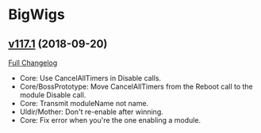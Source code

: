 # BigWigs

## [v117.1](https://github.com/BigWigsMods/BigWigs/tree/v117.1) (2018-09-20)
[Full Changelog](https://github.com/BigWigsMods/BigWigs/compare/v117...v117.1)

- Core: Use CancelAllTimers in Disable calls.  
- Core/BossPrototype: Move CancelAllTimers from the Reboot call to the module Disable call.  
- Core: Transmit moduleName not name.  
- Uldir/Mother: Don't re-enable after winning.  
- Core: Fix error when you're the one enabling a module.  

